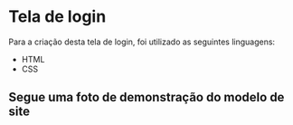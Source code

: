 <h1>Tela de login</h1>

<p>Para a criação desta tela de login, foi utilizado as seguintes linguagens:</p>
<ul>
  <li>HTML</li>
  <li>CSS</li>
</ul>

<h2>Segue uma foto de demonstração do modelo de site</h2>
